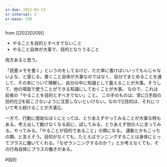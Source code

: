 ```yaml
---
sr-due: 2022-02-13
sr-interval: 3
sr-ease: 250
---
```


from [[20220209]]

- やることを目的とすべきでないこと
- やること自体が大事で、目的となりうること

両方あると思う。

「読書メモを書く」というのをしてるけど、ただ単に書けばいいってもんじゃないよな、と感じる。書くこと自体が大事なのではなく、自分でまとめることを通して、その本について理解し、自分の中に知識として蓄えることが大事。そうして、他の場面で使うことができる知識にしておくことが大事。
なので、これは前者の「やることを目的とすべきでない」こと。
この手のものは、常に[[手段の目的化]]を起こさないように注意しないといけない。なので[[目的は、それについて考え続けることが大事]]。

一方で、行動に億劫なぼくにとっては、とりあえずやってみることが大事な時もある。考え出して動けなくなる前に、試してみる。とりあえず他の人に言ってみる。やってみる。「やることが目的であること」の類になる。
運動とかもこっちの類、と言えそう。目的がなくても、たとえばランニングすることは身体にとってプラスに働いてくれる。「なぜランニングするのか？」とか考えなくても、その行為自体にプラスの働きがある。

#目的 
